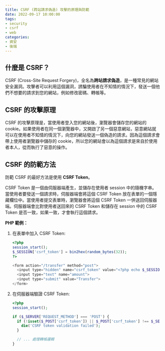 ```yaml
---
title: CSRF (跨站請求偽造) 攻擊的原理與防範
date: 2022-09-17 10:00:00
tags:
- security
- csrf
- web
categories:
- 資安
- 後端
---
```


## 什麼是 CSRF？

CSRF (Cross-Site Request Forgery)，全名為**跨站請求偽造**，是一種常見的網站安全漏洞。攻擊者可以利用這個漏洞，誘騙使用者在不知情的情況下，發送一個他們不想要的請求到您的網站，例如修改密碼、轉帳等。

## CSRF 的攻擊原理

CSRF 的攻擊原理是，當使用者登入您的網站後，瀏覽器會儲存您的網站的 cookie。如果使用者在同一個瀏覽器中，又開啟了另一個惡意網站，惡意網站就可以在使用者不知情的情況下，向您的網站發送一個偽造的請求。因為這個請求會帶上使用者瀏覽器中儲存的 cookie，所以您的網站會以為這個請求是來自於使用者本人，從而執行了惡意的操作。

## CSRF 的防範方法

防範 CSRF 的最好方法是使用 **CSRF Token**。

CSRF Token 是一個由伺服器端產生，並儲存在使用者 session 中的隨機字串。當使用者要發送一個請求時，伺服器端會將這個 CSRF Token 放在表單的一個隱藏欄位中。當使用者提交表單時，瀏覽器會將這個 CSRF Token 一併送回伺服器端。伺服器端會比對使用者送回來的 CSRF Token 和儲存在 session 中的 CSRF Token 是否一致，如果一致，才會執行這個請求。

**PHP 範例：**

1.  在表單中加入 CSRF Token:

    ```php
    <?php
    session_start();
    $_SESSION['csrf_token'] = bin2hex(random_bytes(32));
    ?>

    <form action="/transfer" method="post">
      <input type="hidden" name="csrf_token" value="<?php echo $_SESSION['csrf_token']; ?>">
      <input type="text" name="amount">
      <input type="submit" value="Transfer">
    </form>
    ```

2.  在伺服器端驗證 CSRF Token:

    ```php
    <?php
    session_start();

    if ($_SERVER['REQUEST_METHOD'] === 'POST') {
      if (!isset($_POST['csrf_token']) || $_POST['csrf_token'] !== $_SESSION['csrf_token']) {
        die('CSRF token validation failed');
      }

      // ... 處理轉帳邏輯
    }
    ```
